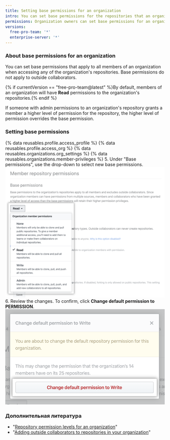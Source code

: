 ```yaml
---
title: Setting base permissions for an organization
intro: You can set base permissions for the repositories that an organization owns.
permissions: Organization owners can set base permissions for an organization.
versions:
  free-pro-team: '*'
  enterprise-server: '*'
---
```


### About base permissions for an organization

You can set base permissions that apply to all members of an organization when accessing any of the organization's repositories. Base permissions do not apply to outside collaborators.

{% if currentVersion == "free-pro-team@latest" %}By default, members of an organization will have **Read** permissions to the organization's repositories.{% endif %}

If someone with admin permissions to an organization's repository grants a member a higher level of permission for the repository, the higher level of permission overrides the base permission.

### Setting base permissions

{% data reusables.profile.access_profile %}
{% data reusables.profile.access_org %}
{% data reusables.organizations.org_settings %}
{% data reusables.organizations.member-privileges %}
5. Under "Base permissions", use the drop-down to select new base permissions. ![Selecting new permission level from base permissions drop-down](/assets/images/help/organizations/base-permissions-drop-down.png)
6. Review the changes. To confirm, click **Change default permission to PERMISSION**. ![Reviewing and confirming change of base permissions](/assets/images/help/organizations/base-permissions-confirm.png)

### Дополнительная литература

- "[Repository permission levels for an organization](/github/setting-up-and-managing-organizations-and-teams/repository-permission-levels-for-an-organization#permission-levels-for-repositories-owned-by-an-organization)"
- "[Adding outside collaborators to repositories in your organization](/github/setting-up-and-managing-organizations-and-teams/adding-outside-collaborators-to-repositories-in-your-organization)"
